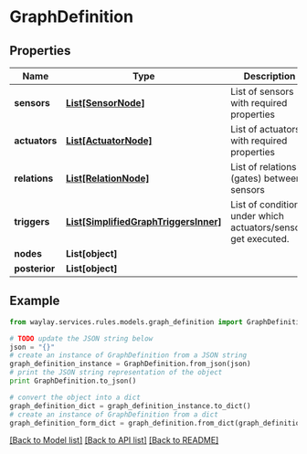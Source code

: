 # GraphDefinition


## Properties

Name | Type | Description | Notes
------------ | ------------- | ------------- | -------------
**sensors** | [**List[SensorNode]**](SensorNode.md) | List of sensors with required properties | [optional] 
**actuators** | [**List[ActuatorNode]**](ActuatorNode.md) | List of actuators with required properties | [optional] 
**relations** | [**List[RelationNode]**](RelationNode.md) | List of relations (gates) between sensors | [optional] 
**triggers** | [**List[SimplifiedGraphTriggersInner]**](SimplifiedGraphTriggersInner.md) | List of conditions under which actuators/sensors get executed. | [optional] 
**nodes** | **List[object]** |  | [optional] 
**posterior** | **List[object]** |  | [optional] 

## Example

```python
from waylay.services.rules.models.graph_definition import GraphDefinition

# TODO update the JSON string below
json = "{}"
# create an instance of GraphDefinition from a JSON string
graph_definition_instance = GraphDefinition.from_json(json)
# print the JSON string representation of the object
print GraphDefinition.to_json()

# convert the object into a dict
graph_definition_dict = graph_definition_instance.to_dict()
# create an instance of GraphDefinition from a dict
graph_definition_form_dict = graph_definition.from_dict(graph_definition_dict)
```
[[Back to Model list]](../README.md#documentation-for-models) [[Back to API list]](../README.md#documentation-for-api-endpoints) [[Back to README]](../README.md)


